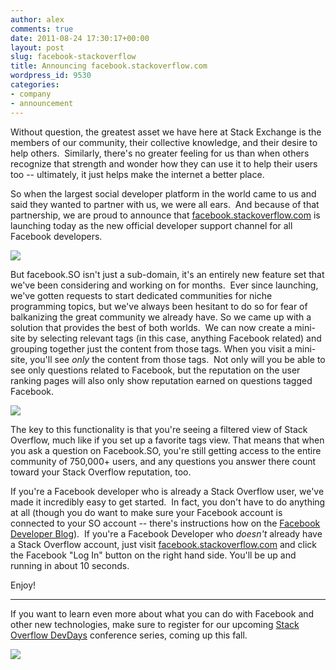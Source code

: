 ```yaml
---
author: alex
comments: true
date: 2011-08-24 17:30:17+00:00
layout: post
slug: facebook-stackoverflow
title: Announcing facebook.stackoverflow.com
wordpress_id: 9530
categories:
- company
- announcement
---
```


Without question, the greatest asset we have here at Stack Exchange is the members of our community, their collective knowledge, and their desire to help others.  Similarly, there's no greater feeling for us than when others recognize that strength and wonder how they can use it to help their users too -- ultimately, it just helps make the internet a better place.

So when the largest social developer platform in the world came to us and said they wanted to partner with us, we were all ears.  And because of that partnership, we are proud to announce that [facebook.stackoverflow.com](http://facebook.stackoverflow.com) is launching today as the new official developer support channel for all Facebook developers.

[![](http://blog.stackoverflow.com/wp-content/uploads/fb.so_.png)](http://facebook.stackoverflow.com)

But facebook.SO isn't just a sub-domain, it's an entirely new feature set that we've been considering and working on for months.  Ever since launching, we've gotten requests to start dedicated communities for niche programming topics, but we've always been hesitant to do so for fear of balkanizing the great community we already have. So we came up with a solution that provides the best of both worlds.  We can now create a mini-site by selecting relevant tags (in this case, anything Facebook related) and grouping together just the content from those tags. When you visit a mini-site, you'll see _only_ the content from those tags.  Not only will you be able to see only questions related to Facebook, but the reputation on the user ranking pages will also only show reputation earned on questions tagged Facebook.

[![](http://blog.stackoverflow.com/wp-content/uploads/fb-rep.png)](http://facebook.stackoverflow.com/users)

The key to this functionality is that you're seeing a filtered view of Stack Overflow, much like if you set up a favorite tags view. That means that when you ask a question on Facebook.SO, you're still getting access to the entire community of 750,000+ users, and any questions you answer there count toward your Stack Overflow reputation, too.

If you're a Facebook developer who is already a Stack Overflow user, we've made it incredibly easy to get started.  In fact, you don't have to do anything at all (though you do want to make sure your Facebook account is connected to your SO account -- there's instructions how on the [Facebook Developer Blog](https://developers.facebook.com/blog/post/545/)).  If you're a Facebook Developer who _doesn't_ already have a Stack Overflow account, just visit [facebook.stackoverflow.com](http://facebook.stackoverflow.com) and click the Facebook "Log In" button on the right hand side. You'll be up and running in about 10 seconds.

Enjoy!



* * *



If you want to learn even more about what you can do with Facebook and other new technologies, make sure to register for our upcoming [Stack Overflow DevDays](http://devdays.stackoverflow.com) conference series, coming up this fall.

[![](http://blog.stackoverflow.com/wp-content/uploads/blog-banner.png)](http://devdays.stackoverflow.com)
